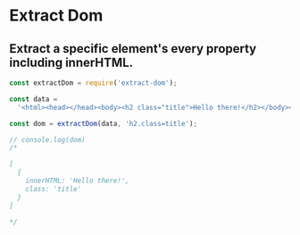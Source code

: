 # Extract Dom

## Extract a specific element's every property including innerHTML.

```javascript
const extractDom = require('extract-dom');

const data =
  '<html><head></head><body><h2 class="title">Hello there!</h2></body></html>';

const dom = extractDom(data, 'h2.class=title');

// console.log(dom)
/*

[
  {
    innerHTML: 'Hello there!',
    class: 'title'
  }
]

*/
```
